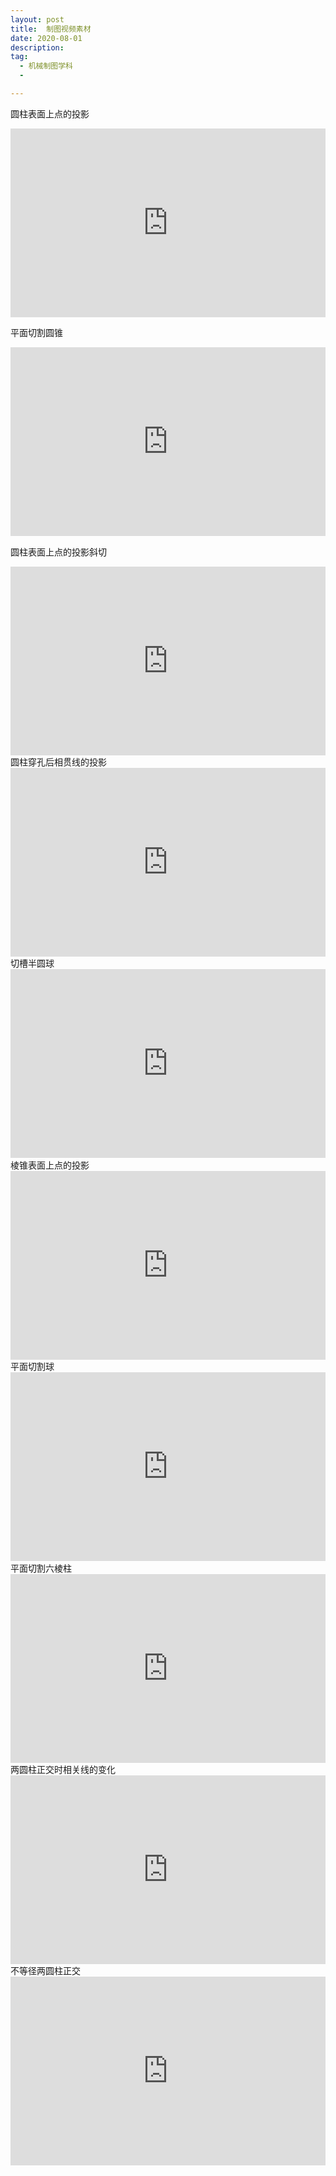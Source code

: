 ```yaml
---
layout: post
title:  制图视频素材
date: 2020-08-01
description:  
tag: 
  - 机械制图学科
  -

---
```







圆柱表面上点的投影
<div style="position: relative; padding: 30% 45%;">
<iframe style="position: absolute; width: 100%; height: 100%; left: 0; top: 0;" src="https://player.bilibili.com/player.html?cid=225357864&aid=244365514&page=1&as_wide=1&high_quality=1&danmaku=0" frameborder="no" scrolling="no"></iframe>
</div>

平面切割圆锥
<div style="position: relative; padding: 30% 45%;">
<iframe style="position: absolute; width: 100%; height: 100%; left: 0; top: 0;" src="https://player.bilibili.com/player.html?cid=225358184&aid=244328360&page=1&as_wide=1&high_quality=1&danmaku=0" frameborder="no" scrolling="no"></iframe>
</div>

圆柱表面上点的投影斜切
<div style="position: relative; padding: 30% 45%;">
<iframe style="position: absolute; width: 100%; height: 100%; left: 0; top: 0;" src="https://player.bilibili.com/player.html?cid=225358032&aid=884368786&page=1&as_wide=1&high_quality=1&danmaku=0" frameborder="no" scrolling="no"></iframe>
</div>
圆柱穿孔后相贯线的投影
<div style="position: relative; padding: 30% 45%;">
<iframe style="position: absolute; width: 100%; height: 100%; left: 0; top: 0;" src="https://player.bilibili.com/player.html?cid=225357603&aid=541862392&page=1&as_wide=1&high_quality=1&danmaku=0" frameborder="no" scrolling="no"></iframe>
</div>
切槽半圆球
<div style="position: relative; padding: 30% 45%;">
<iframe style="position: absolute; width: 100%; height: 100%; left: 0; top: 0;" src="https://player.bilibili.com/player.html?cid=225357729&aid=414259478&page=1&as_wide=1&high_quality=1&danmaku=0" frameborder="no" scrolling="no"></iframe>
</div>
棱锥表面上点的投影
<div style="position: relative; padding: 30% 45%;">
<iframe style="position: absolute; width: 100%; height: 100%; left: 0; top: 0;" src="https://player.bilibili.com/player.html?cid=225358578&aid=201794514&page=1&as_wide=1&high_quality=1&danmaku=0" frameborder="no" scrolling="no"></iframe>
</div>
平面切割球
<div style="position: relative; padding: 30% 45%;">
<iframe style="position: absolute; width: 100%; height: 100%; left: 0; top: 0;" src="https://player.bilibili.com/player.html?cid=225358425&aid=884262484&page=1&as_wide=1&high_quality=1&danmaku=0" frameborder="no" scrolling="no"></iframe>
</div>
平面切割六棱柱
<div style="position: relative; padding: 30% 45%;">
<iframe style="position: absolute; width: 100%; height: 100%; left: 0; top: 0;" src="https://player.bilibili.com/player.html?cid=225358305&aid=371807690&page=1&as_wide=1&high_quality=1&danmaku=0" frameborder="no" scrolling="no"></iframe>
</div>
两圆柱正交时相关线的变化
<div style="position: relative; padding: 30% 45%;">
<iframe style="position: absolute; width: 100%; height: 100%; left: 0; top: 0;" src="https://player.bilibili.com/player.html?cid=225357444&aid=541767517&page=1&as_wide=1&high_quality=1&danmaku=0" frameborder="no" scrolling="no"></iframe>
</div>
不等径两圆柱正交
<div style="position: relative; padding: 30% 45%;">
<iframe style="position: absolute; width: 100%; height: 100%; left: 0; top: 0;" src="https://player.bilibili.com/player.html?cid=225357191&aid=711828227&page=1&as_wide=1&high_quality=1&danmaku=0" frameborder="no" scrolling="no"></iframe>
</div>
